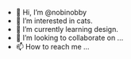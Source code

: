 - 👋 Hi, I’m @nobinobby
- 👀 I’m interested in cats.
- 🌱 I’m currently learning design.
- 💞️ I’m looking to collaborate on ...
- 📫 How to reach me ...

<!---
nobinobby/nobinobby is a ✨ special ✨ repository because its `README.md` (this file) appears on your GitHub profile.
You can click the Preview link to take a look at your changes.
--->
